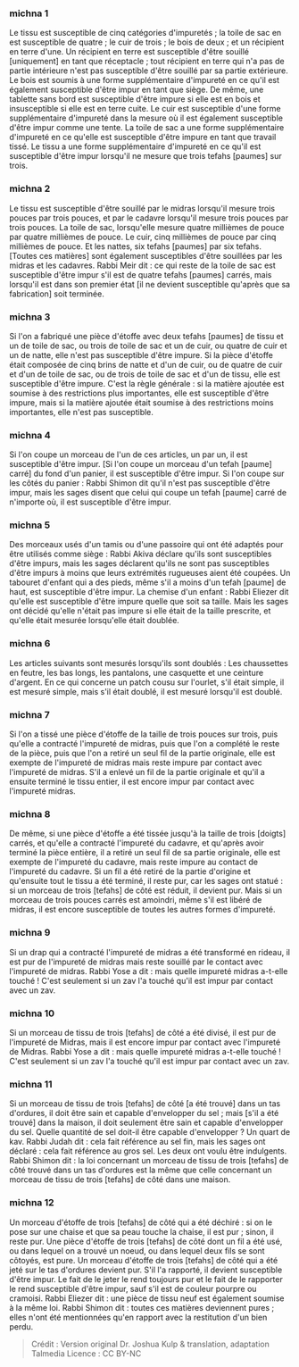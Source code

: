 
### michna 1
Le tissu est susceptible de cinq catégories d'impuretés ; la toile de sac en est susceptible de quatre ; le cuir de trois ; le bois de deux ; et un récipient en terre d'une. Un récipient en terre est susceptible d'être souillé [uniquement] en tant que réceptacle ; tout récipient en terre qui n'a pas de partie intérieure n'est pas susceptible d'être souillé par sa partie extérieure. Le bois est soumis à une forme supplémentaire d'impureté en ce qu'il est également susceptible d'être impur en tant que siège. De même, une tablette sans bord est susceptible d'être impure si elle est en bois et insusceptible si elle est en terre cuite. Le cuir est susceptible d'une forme supplémentaire d'impureté dans la mesure où il est également susceptible d'être impur comme une tente. La toile de sac a une forme supplémentaire d'impureté en ce qu'elle est susceptible d'être impure en tant que travail tissé. Le tissu a une forme supplémentaire d'impureté en ce qu'il est susceptible d'être impur lorsqu'il ne mesure que trois tefahs [paumes] sur trois.

### michna 2
Le tissu est susceptible d'être souillé par le midras lorsqu'il mesure trois pouces par trois pouces, et par le cadavre lorsqu'il mesure trois pouces par trois pouces. La toile de sac, lorsqu'elle mesure quatre millièmes de pouce par quatre millièmes de pouce. Le cuir, cinq millièmes de pouce par cinq millièmes de pouce. Et les nattes, six tefahs [paumes] par six tefahs. [Toutes ces matières] sont également susceptibles d'être souillées par les midras et les cadavres. Rabbi Meir dit : ce qui reste de la toile de sac est susceptible d'être impur s'il est de quatre tefahs [paumes] carrés, mais lorsqu'il est dans son premier état [il ne devient susceptible qu'après que sa fabrication] soit terminée.

### michna 3
Si l'on a fabriqué une pièce d'étoffe avec deux tefahs [paumes] de tissu et un de toile de sac, ou trois de toile de sac et un de cuir, ou quatre de cuir et un de natte, elle n'est pas susceptible d'être impure. Si la pièce d'étoffe était composée de cinq brins de natte et d'un de cuir, ou de quatre de cuir et d'un de toile de sac, ou de trois de toile de sac et d'un de tissu, elle est susceptible d'être impure. C'est la règle générale : si la matière ajoutée est soumise à des restrictions plus importantes, elle est susceptible d'être impure, mais si la matière ajoutée était soumise à des restrictions moins importantes, elle n'est pas susceptible.

### michna 4
Si l'on coupe un morceau de l'un de ces articles, un par un, il est susceptible d'être impur. [Si l'on coupe un morceau d'un tefah [paume] carré] du fond d'un panier, il est susceptible d'être impur. Si l'on coupe sur les côtés du panier : Rabbi Shimon dit qu'il n'est pas susceptible d'être impur, mais les sages disent que celui qui coupe un tefah [paume] carré de n'importe où, il est susceptible d'être impur.

### michna 5
Des morceaux usés d'un tamis ou d'une passoire qui ont été adaptés pour être utilisés comme siège : Rabbi Akiva déclare qu'ils sont susceptibles d'être impurs, mais les sages déclarent qu'ils ne sont pas susceptibles d'être impurs à moins que leurs extrémités rugueuses aient été coupées. Un tabouret d'enfant qui a des pieds, même s'il a moins d'un tefah [paume] de haut, est susceptible d'être impur. La chemise d'un enfant : Rabbi Eliezer dit qu'elle est susceptible d'être impure quelle que soit sa taille. Mais les sages ont décidé qu'elle n'était pas impure si elle était de la taille prescrite, et qu'elle était mesurée lorsqu'elle était doublée.

### michna 6
Les articles suivants sont mesurés lorsqu'ils sont doublés : Les chaussettes en feutre, les bas longs, les pantalons, une casquette et une ceinture d'argent. En ce qui concerne un patch cousu sur l'ourlet, s'il était simple, il est mesuré simple, mais s'il était doublé, il est mesuré lorsqu'il est doublé.

### michna 7
Si l'on a tissé une pièce d'étoffe de la taille de trois pouces sur trois, puis qu'elle a contracté l'impureté de midras, puis que l'on a complété le reste de la pièce, puis que l'on a retiré un seul fil de la partie originale, elle est exempte de l'impureté de midras mais reste impure par contact avec l'impureté de midras. S'il a enlevé un fil de la partie originale et qu'il a ensuite terminé le tissu entier, il est encore impur par contact avec l'impureté midras.

### michna 8
De même, si une pièce d'étoffe a été tissée jusqu'à la taille de trois [doigts] carrés, et qu'elle a contracté l'impureté du cadavre, et qu'après avoir terminé la pièce entière, il a retiré un seul fil de sa partie originale, elle est exempte de l'impureté du cadavre, mais reste impure au contact de l'impureté du cadavre. Si un fil a été retiré de la partie d'origine et qu'ensuite tout le tissu a été terminé, il reste pur, car les sages ont statué : si un morceau de trois [tefahs] de côté est réduit, il devient pur. Mais si un morceau de trois pouces carrés est amoindri, même s'il est libéré de midras, il est encore susceptible de toutes les autres formes d'impureté.

### michna 9
Si un drap qui a contracté l'impureté de midras a été transformé en rideau, il est pur de l'impureté de midras mais reste souillé par le contact avec l'impureté de midras. Rabbi Yose a dit : mais quelle impureté midras a-t-elle touché ! C'est seulement si un zav l'a touché qu'il est impur par contact avec un zav.

### michna 10
Si un morceau de tissu de trois [tefahs] de côté a été divisé, il est pur de l'impureté de Midras, mais il est encore impur par contact avec l'impureté de Midras. Rabbi Yose a dit : mais quelle impureté midras a-t-elle touché ! C'est seulement si un zav l'a touché qu'il est impur par contact avec un zav.

### michna 11
Si un morceau de tissu de trois [tefahs] de côté [a été trouvé] dans un tas d'ordures, il doit être sain et capable d'envelopper du sel ; mais [s'il a été trouvé] dans la maison, il doit seulement être sain et capable d'envelopper du sel. Quelle quantité de sel doit-il être capable d'envelopper ? Un quart de kav. Rabbi Judah dit : cela fait référence au sel fin, mais les sages ont déclaré : cela fait référence au gros sel. Les deux ont voulu être indulgents. Rabbi Shimon dit : la loi concernant un morceau de tissu de trois [tefahs] de côté trouvé dans un tas d'ordures est la même que celle concernant un morceau de tissu de trois [tefahs] de côté dans une maison.

### michna 12
Un morceau d'étoffe de trois [tefahs] de côté qui a été déchiré : si on le pose sur une chaise et que sa peau touche la chaise, il est pur ; sinon, il reste pur. Une pièce d'étoffe de trois [tefahs] de côté dont un fil a été usé, ou dans lequel on a trouvé un noeud, ou dans lequel deux fils se sont côtoyés, est pure. Un morceau d'étoffe de trois [tefahs] de côté qui a été jeté sur le tas d'ordures devient pur. S'il l'a rapporté, il devient susceptible d'être impur. Le fait de le jeter le rend toujours pur et le fait de le rapporter le rend susceptible d'être impur, sauf s'il est de couleur pourpre ou cramoisi. Rabbi Eliezer dit : une pièce de tissu neuf est également soumise à la même loi. Rabbi Shimon dit : toutes ces matières deviennent pures ; elles n'ont été mentionnées qu'en rapport avec la restitution d'un bien perdu.

>Crédit : Version original Dr. Joshua Kulp & translation, adaptation Talmedia
>Licence : CC BY-NC